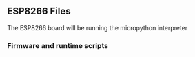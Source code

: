 ## ESP8266 Files
The ESP8266 board will be running the micropython interpreter
### Firmware and runtime scripts
